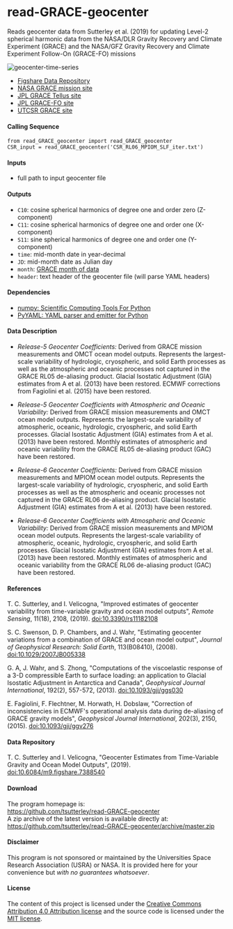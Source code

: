 read-GRACE-geocenter
====================

Reads geocenter data from Sutterley et al. (2019) for updating Level-2 spherical
harmonic data from the NASA/DLR Gravity Recovery and Climate Experiment
(GRACE) and the NASA/GFZ Gravity Recovery and Climate Experiment Follow-On
(GRACE-FO) missions

![geocenter-time-series](https://tsutterley.github.io/references/Sutterley-2019bx.png)

- [Figshare Data Repository](https://doi.org/10.6084/m9.figshare.7388540)
- [NASA GRACE mission site](http://www.nasa.gov/mission_pages/Grace/index.html)
- [JPL GRACE Tellus site](http://grace.jpl.nasa.gov/)
- [JPL GRACE-FO site](https://gracefo.jpl.nasa.gov/)
- [UTCSR GRACE site](http://www.csr.utexas.edu/grace/)

#### Calling Sequence
```
from read_GRACE_geocenter import read_GRACE_geocenter
CSR_input = read_GRACE_geocenter('CSR_RL06_MPIOM_SLF_iter.txt')
```
#### Inputs
 - full path to input geocenter file

#### Outputs
 - `C10`: cosine spherical harmonics of degree one and order zero (Z-component)
 - `C11`: cosine spherical harmonics of degree one and order one (X-component)
 - `S11`: sine spherical harmonics of degree one and order one (Y-component)
 - `time`: mid-month date in year-decimal
 - `JD`:  mid-month date as Julian day
 - `month`: [GRACE month of data](https://tsutterley.github.io/data/GRACE-Months.html)
 - `header`: text header of the geocenter file (will parse YAML headers)

#### Dependencies
 - [numpy: Scientific Computing Tools For Python](https://numpy.org)
 - [PyYAML: YAML parser and emitter for Python](https://github.com/yaml/pyyaml)

#### Data Description

- *Release-5 Geocenter Coefficients:*
    Derived from GRACE mission measurements and OMCT ocean model outputs.
    Represents the largest-scale variability of hydrologic, cryospheric, and solid
    Earth processes as well as the atmospheric and oceanic processes not captured
    in the GRACE RL05 de-aliasing product.  Glacial Isostatic Adjustment (GIA)
    estimates from A et al. (2013) have been restored.  ECMWF corrections from
    Fagiolini et al. (2015) have been restored.

- *Release-5 Geocenter Coefficients with Atmospheric and Oceanic Variability:*
    Derived from GRACE mission measurements and OMCT ocean model outputs.
    Represents the largest-scale variability of atmospheric, oceanic, hydrologic,
    cryospheric, and solid Earth processes.  Glacial Isostatic Adjustment (GIA)
    estimates from A et al. (2013) have been restored.  Monthly estimates of
    atmospheric and oceanic variability from the GRACE RL05 de-aliasing product
    (GAC) have been restored.

- *Release-6 Geocenter Coefficients:*
    Derived from GRACE mission measurements and MPIOM ocean model outputs.
    Represents the largest-scale variability of hydrologic, cryospheric, and solid
    Earth processes as well as the atmospheric and oceanic processes not captured
    in the GRACE RL06 de-aliasing product.  Glacial Isostatic Adjustment (GIA)
    estimates from A et al. (2013) have been restored.

- *Release-6 Geocenter Coefficients with Atmospheric and Oceanic Variability:*
    Derived from GRACE mission measurements and MPIOM ocean model outputs.
    Represents the largest-scale variability of atmospheric, oceanic, hydrologic,
    cryospheric, and solid Earth processes.  Glacial Isostatic Adjustment (GIA)
    estimates from A et al. (2013) have been restored.  Monthly estimates of
    atmospheric and oceanic variability from the GRACE RL06 de-aliasing product
    (GAC) have been restored.

#### References
T. C. Sutterley, and I. Velicogna, "Improved estimates of geocenter variability
from time-variable gravity and ocean model outputs", *Remote Sensing*,
11(18), 2108, (2019). [doi:10.3390/rs11182108](https://doi.org/10.3390/rs11182108)

S. C. Swenson, D. P. Chambers, and J. Wahr, "Estimating geocenter variations
from a combination of GRACE and ocean model output", *Journal of Geophysical
Research: Solid Earth*, 113(B08410), (2008).
[doi:10.1029/2007JB005338](https://doi.org/10.1029/2007JB005338)

G. A, J. Wahr, and S. Zhong, "Computations of the viscoelastic response of a
3-D compressible Earth to surface loading: an application to Glacial Isostatic
Adjustment in Antarctica and Canada", *Geophysical Journal International*,
192(2), 557-572, (2013). [doi:10.1093/gji/ggs030](https://doi.org/10.1093/gji/ggs030)

E. Fagiolini, F. Flechtner, M. Horwath, H. Dobslaw, "Correction of
inconsistencies in ECMWF's operational analysis data during de-aliasing of
GRACE gravity models", *Geophysical Journal International*, 202(3), 2150,
(2015). [doi:10.1093/gji/ggv276](https://doi.org/10.1093/gji/ggv276)

#### Data Repository
T. C. Sutterley and I. Velicogna, "Geocenter Estimates from Time-Variable
Gravity and Ocean Model Outputs", (2019).
[doi:10.6084/m9.figshare.7388540](https://doi.org/10.6084/m9.figshare.7388540)

#### Download
The program homepage is:  
https://github.com/tsutterley/read-GRACE-geocenter  
A zip archive of the latest version is available directly at:  
https://github.com/tsutterley/read-GRACE-geocenter/archive/master.zip  

#### Disclaimer
This program is not sponsored or maintained by the Universities Space Research
Association (USRA) or NASA.  It is provided here for your convenience but
_with no guarantees whatsoever_.

#### License
The content of this project is licensed under the
[Creative Commons Attribution 4.0 Attribution license](https://creativecommons.org/licenses/by/4.0/)
and the source code is licensed under the [MIT license](LICENSE).
